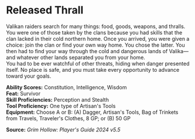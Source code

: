 # Released Thrall

Valikan raiders search for many things: food, goods, weapons, and thralls. You were one of those taken by the clans because you had skills that the clan lacked in their cold northern home. Once you arrived, you were given a choice: join the clan or find your own way home. You chose the latter. You then had to find your way through the cold and dangerous lands of Valika—and whatever other lands separated you from your home.  
You had to be ever watchful of other threats, hiding when danger presented itself. No place is safe, and you must take every opportunity to advance toward your goals.

**Ability Scores:** Constitution, Intelligence, Wisdom  
**Feat:** Survivor  
**Skill Proficiencies:** Perception and Stealth  
**Tool Proficiency:** One type of Artisan's Tools  
**Equipment:** Choose A or B: (A) Dagger, Artisan's Tools, Bag of Trinkets from Travels, Traveler's Clothes, 8 GP; or (B) 50 GP



**Source:** *Grim Hollow: Player's Guide 2024 v5.5*